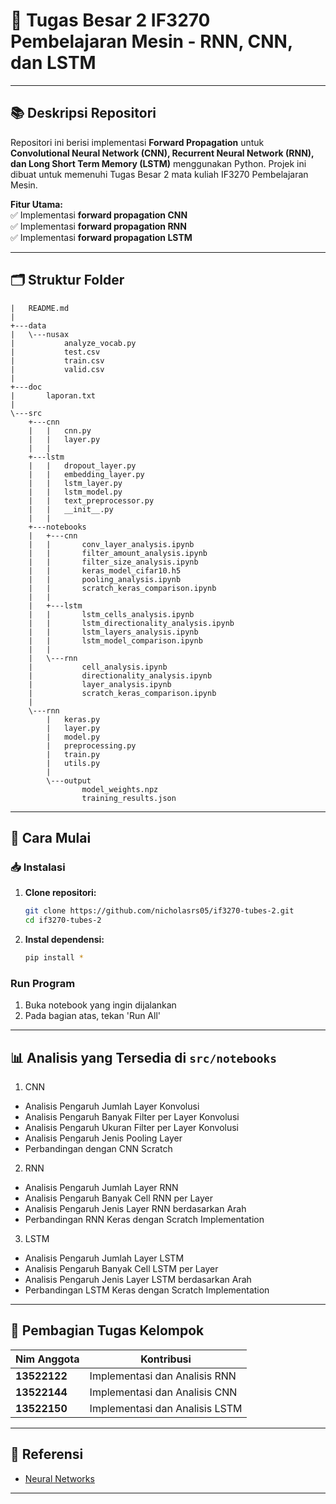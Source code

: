 # 🧠 Tugas Besar 2 IF3270 Pembelajaran Mesin - RNN, CNN, dan LSTM

---

## 📚 Deskripsi Repositori  

Repositori ini berisi implementasi **Forward Propagation** untuk **Convolutional Neural Network (CNN), Recurrent Neural Network (RNN), dan Long Short Term Memory (LSTM)** menggunakan Python. Projek ini dibuat untuk memenuhi Tugas Besar 2 mata kuliah IF3270 Pembelajaran Mesin.

**Fitur Utama:**  
✅ Implementasi **forward propagation CNN** <br/>
✅ Implementasi **forward propagation RNN** <br/>
✅ Implementasi **forward propagation LSTM**

---

## 🗂 Struktur Folder  

```
|   README.md
|
+---data
|   \---nusax
|           analyze_vocab.py
|           test.csv
|           train.csv
|           valid.csv
|
+---doc
|       laporan.txt
|
\---src
    +---cnn
    |   |   cnn.py
    |   |   layer.py
    |   |
    +---lstm
    |   |   dropout_layer.py
    |   |   embedding_layer.py
    |   |   lstm_layer.py
    |   |   lstm_model.py
    |   |   text_preprocessor.py
    |   |   __init__.py
    |   |
    +---notebooks
    |   +---cnn
    |   |       conv_layer_analysis.ipynb
    |   |       filter_amount_analysis.ipynb
    |   |       filter_size_analysis.ipynb
    |   |       keras_model_cifar10.h5
    |   |       pooling_analysis.ipynb
    |   |       scratch_keras_comparison.ipynb
    |   |
    |   +---lstm
    |   |       lstm_cells_analysis.ipynb
    |   |       lstm_directionality_analysis.ipynb
    |   |       lstm_layers_analysis.ipynb
    |   |       lstm_model_comparison.ipynb
    |   |
    |   \---rnn
    |           cell_analysis.ipynb
    |           directionality_analysis.ipynb
    |           layer_analysis.ipynb
    |           scratch_keras_comparison.ipynb
    |
    \---rnn
        |   keras.py
        |   layer.py
        |   model.py
        |   preprocessing.py
        |   train.py
        |   utils.py
        |
        \---output
                model_weights.npz
                training_results.json
```  

---

## 🚀 Cara Mulai  

### 📥 Instalasi  

1. **Clone repositori:**  

   ```bash
   git clone https://github.com/nicholasrs05/if3270-tubes-2.git
   cd if3270-tubes-2
   ```  

2. **Instal dependensi:**  

   ```bash
   pip install *
   ```  


### Run Program  

1. Buka notebook yang ingin dijalankan
2. Pada bagian atas, tekan 'Run All'

---

## 📊 Analisis yang Tersedia di `src/notebooks`  

1. CNN
- Analisis Pengaruh Jumlah Layer Konvolusi
- Analisis Pengaruh Banyak Filter per Layer Konvolusi
- Analisis Pengaruh Ukuran Filter per Layer Konvolusi
- Analisis Pengaruh Jenis Pooling Layer
- Perbandingan dengan CNN Scratch
2. RNN
- Analisis Pengaruh Jumlah Layer RNN
- Analisis Pengaruh Banyak Cell RNN per Layer
- Analisis Pengaruh Jenis Layer RNN berdasarkan Arah
- Perbandingan RNN Keras dengan Scratch Implementation
3. LSTM
- Analisis Pengaruh Jumlah Layer LSTM
- Analisis Pengaruh Banyak Cell LSTM per Layer
- Analisis Pengaruh Jenis Layer LSTM berdasarkan Arah
- Perbandingan LSTM Keras dengan Scratch Implementation

---

## 👥 Pembagian Tugas Kelompok  

| Nim Anggota | Kontribusi |  
|--------------|------------|  
| **13522122**     | Implementasi dan Analisis RNN |  
| **13522144**      | Implementasi dan Analisis CNN |  
| **13522150**     | Implementasi dan Analisis LSTM |  

---

## 📜 Referensi  

- [Neural Networks](https://www.youtube.com/playlist?list=PLZHQObOWTQDNU6R1_67000Dx_ZCJB-3pi)  

---
